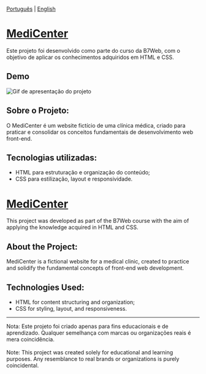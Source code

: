 [Português](#pt-br) | [English](#en)

# [MediCenter](https://im4k1r4.github.io/MediCenter/) <a name="pt-br"></a>
Este projeto foi desenvolvido como parte do curso da B7Web, com o objetivo de aplicar os conhecimentos adquiridos em HTML e CSS.

## Demo
![Gif de apresentação do projeto](medicenter.gif)

## Sobre o Projeto:
O MediCenter é um website fictício de uma clínica médica, criado para praticar e consolidar os conceitos fundamentais de desenvolvimento web front-end.

## Tecnologias utilizadas:
- HTML para estruturação e organização do conteúdo;
- CSS para estilização, layout e responsividade.

# [MediCenter](https://im4k1r4.github.io/MediCenter/) <a name="en"></a>
This project was developed as part of the B7Web course with the aim of applying the knowledge acquired in HTML and CSS.

## About the Project:
MediCenter is a fictional website for a medical clinic, created to practice and solidify the fundamental concepts of front-end web development.

## Technologies Used:
- HTML for content structuring and organization;
- CSS for styling, layout, and responsiveness.

----
Nota: Este projeto foi criado apenas para fins educacionais e de aprendizado. Qualquer semelhança com marcas ou organizações reais é mera coincidência.<br><br>
Note: This project was created solely for educational and learning purposes. Any resemblance to real brands or organizations is purely coincidental.
